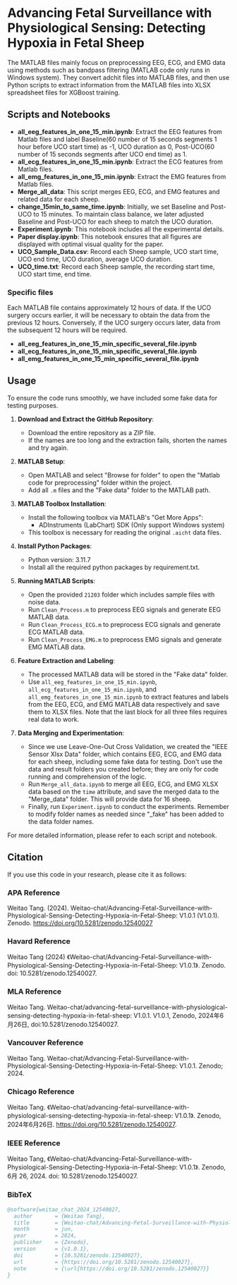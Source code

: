 # Advancing Fetal Surveillance with Physiological Sensing: Detecting Hypoxia in Fetal Sheep

The MATLAB files mainly focus on preprocessing EEG, ECG, and EMG data using methods such as bandpass filtering (MATLAB code only runs in Windows system). They convert adchit files into MATLAB files, and then use Python scripts to extract information from the MATLAB files into XLSX spreadsheet files for XGBoost training.

## Scripts and Notebooks

- **all_eeg_features_in_one_15_min.ipynb**: Extract the EEG features from Matlab files and label Baseline(60 number of 15 seconds segments 1 hour before UCO start time) as -1, UCO duration as 0, Post-UCO(60 number of 15 seconds segments after UCO end time) as 1.
- **all_ecg_features_in_one_15_min.ipynb**: Extract the ECG features from Matlab files.
- **all_emg_features_in_one_15_min.ipynb**: Extract the EMG features from Matlab files.
- **Merge_all_data**: This script merges EEG, ECG, and EMG features and related data for each sheep.
- **change_15min_to_same_time.ipynb**: Initially, we set Baseline and Post-UCO to 15 minutes. To maintain class balance, we later adjusted Baseline and Post-UCO for each sheep to match the UCO duration.
- **Experiment.ipynb**: This notebook includes all the experimental details.
- **Paper display.ipynb**: This notebook ensures that all figures are displayed with optimal visual quality for the paper.
- **UCO_Sample_Data.csv**: Record each Sheep sample, UCO start time, UCO end time, UCO duration, average UCO duration.
- **UCO_time.txt**: Record each Sheep sample, the recording start time, UCO start time, end time.

### Specific files
Each MATLAB file contains approximately 12 hours of data. If the UCO surgery occurs earlier, it will be necessary to obtain the data from the previous 12 hours. Conversely, if the UCO surgery occurs later, data from the subsequent 12 hours will be required.
- **all_eeg_features_in_one_15_min_specific_several_file.ipynb**
- **all_ecg_features_in_one_15_min_specific_several_file.ipynb**
- **all_emg_features_in_one_15_min_specific_several_file.ipynb**

## Usage

To ensure the code runs smoothly, we have included some fake data for testing purposes.

1. **Download and Extract the GitHub Repository**:
   - Download the entire repository as a ZIP file.
   - If the names are too long and the extraction fails, shorten the names and try again.

2. **MATLAB Setup**:
   - Open MATLAB and select "Browse for folder" to open the "Matlab code for preprocessing" folder within the project.
   - Add all `.m` files and the "Fake data" folder to the MATLAB path.

3. **MATLAB Toolbox Installation**:
   - Install the following toolbox via MATLAB's "Get More Apps":
     - ADInstruments (LabChart) SDK (Only support Windows system)
   - This toolbox is necessary for reading the original `.aicht` data files.

4. **Install Python Packages**:
   - Python version: 3.11.7
   - Install all the required python packages by requirement.txt.

6. **Running MATLAB Scripts**:
   - Open the provided `21203` folder which includes sample files with noise data.
   - Run `Clean_Process.m` to preprocess EEG signals and generate EEG MATLAB data.
   - Run `Clean_Process_ECG.m` to preprocess ECG signals and generate ECG MATLAB data.
   - Run `Clean_Process_EMG.m` to preprocess EMG signals and generate EMG MATLAB data.

7. **Feature Extraction and Labeling**:
   - The processed MATLAB data will be stored in the "Fake data" folder.
   - Use `all_eeg_features_in_one_15_min.ipynb`, `all_ecg_features_in_one_15_min.ipynb`, and `all_emg_features_in_one_15_min.ipynb` to extract features and labels from the EEG, ECG, and EMG MATLAB data respectively and save them to XLSX files. Note that the last block for all three files requires real data to work.


8. **Data Merging and Experimentation**:
   - Since we use Leave-One-Out Cross Validation, we created the "IEEE Sensor Xlsx Data" folder, which contains EEG, ECG, and EMG data for each sheep, including some fake data for testing. Don't use the data and result folders you created before; they are only for code running and comprehension of the logic.
   - Run `Merge_all_data.ipynb` to merge all EEG, ECG, and EMG XLSX data based on the `time` attribute, and save the merged data to the "Merge_data" folder. This will provide data for 16 sheep.
   - Finally, run `Experiment.ipynb` to conduct the experiments. Remember to modify folder names as needed since "_fake" has been added to the data folder names.

For more detailed information, please refer to each script and notebook.


## Citation

If you use this code in your research, please cite it as follows:

### APA Reference

Weitao Tang. (2024). Weitao-chat/Advancing-Fetal-Surveillance-with-Physiological-Sensing-Detecting-Hypoxia-in-Fetal-Sheep: V1.0.1 (V1.0.1). Zenodo. https://doi.org/10.5281/zenodo.12540027

### Havard Reference

Weitao Tang (2024) 《Weitao-chat/Advancing-Fetal-Surveillance-with-Physiological-Sensing-Detecting-Hypoxia-in-Fetal-Sheep: V1.0.1》. Zenodo. doi: 10.5281/zenodo.12540027.

### MLA Reference

Weitao Tang. Weitao-chat/advancing-fetal-surveillance-with-physiological-sensing-detecting-hypoxia-in-fetal-sheep: V1.0.1. V1.0.1, Zenodo, 2024年6月26日, doi:10.5281/zenodo.12540027.

### Vancouver Reference

Weitao Tang. Weitao-chat/Advancing-Fetal-Surveillance-with-Physiological-Sensing-Detecting-Hypoxia-in-Fetal-Sheep: V1.0.1. Zenodo; 2024.

### Chicago Reference

Weitao Tang. 《Weitao-chat/advancing-fetal-surveillance-with-physiological-sensing-detecting-hypoxia-in-fetal-sheep: V1.0.1》. Zenodo, 2024年6月26日. https://doi.org/10.5281/zenodo.12540027.

### IEEE Reference

Weitao Tang, 《Weitao-chat/Advancing-Fetal-Surveillance-with-Physiological-Sensing-Detecting-Hypoxia-in-Fetal-Sheep: V1.0.1》. Zenodo, 6月 26, 2024. doi: 10.5281/zenodo.12540027.


### BibTeX

```bibtex
@software{weitao_chat_2024_12540027,
  author       = {Weitao Tang},
  title        = {Weitao-chat/Advancing-Fetal-Surveillance-with-Physiological-Sensing-Detecting-Hypoxia-in-Fetal-Sheep: v1.0.1},
  month        = jun,
  year         = 2024,
  publisher    = {Zenodo},
  version      = {v1.0.1},
  doi          = {10.5281/zenodo.12540027},
  url          = {https://doi.org/10.5281/zenodo.12540027},
  note         = {\url{https://doi.org/10.5281/zenodo.12540027}}
}
